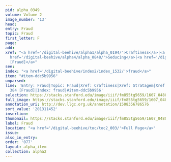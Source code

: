 ```yaml
---
pid: alpha_0349
volume: Volume 2
image_number: '13'
head:
entry: Fraud
topic: Fraud
first_letter: F
page:
add:
xref: "<a href='/digital-beehive/alpha1/alpha_0194/'>Craftiness</a>|<a href='/digital-beehive/alpha4/alpha_0923/'>Stratagem</a>|<a
  href='/digital-beehive/alpha4/alpha_0848/'>Seducing</a>|<a href='/digital-beehive/num2/num_0467/'>384
  [Fraud]</a>"
see:
index: "<a href='/digital-beehive/index2/index_1532/'>fraud</a>"
item: "#item-ddc5b9956"
unparsed:
line: 'Entry: Fraud|Topic: Fraud|Xref: Craftiness|Xref: Stratagem|Xref: Seducing|Xref:
  384 [Fraud]|Index: fraud|#item-ddc5b9956'
selection: https://stacks.stanford.edu/image/iiif/fm855tg5659/1607_0480/362,1452,3059,522/full/0/default.jpg
full_image: https://stacks.stanford.edu/image/iiif/fm855tg5659/1607_0480/full/full/0/default.jpg
annotation_uri: http://dev.llgc.org.uk/annotation/1508356786576
sort_value: '201311452'
insertion:
thumbnail: https://stacks.stanford.edu/image/iiif/fm855tg5659/1607_0480/362,1452,600,180/250,/0/default.jpg
label: Fraud
location: "<a href='/digital-beehive/toc/toc2_003/'>Full Page</a>"
issue:
also_in_entry:
order: '077'
layout: alpha_item
collection: alpha2
---
```

